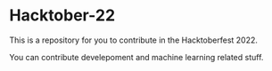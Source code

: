 # Hacktober-22
This is a repository for you to contribute in the Hacktoberfest 2022.

You can contribute develepoment and machine learning related stuff.
